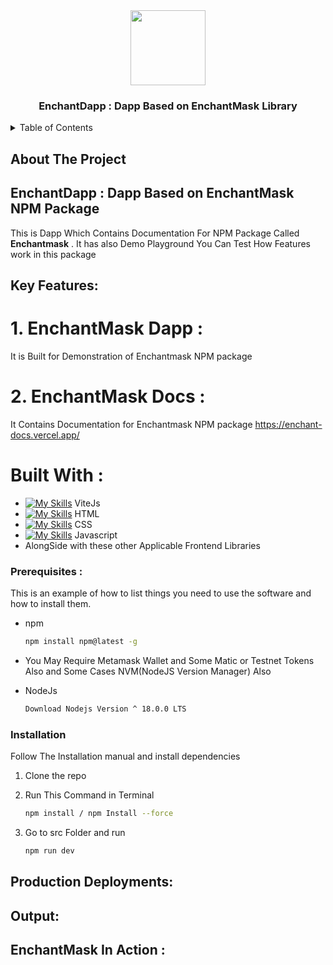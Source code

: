 <div align="center">
 <img src="https://github.com/Adidem23/EnchantMask/assets/124609794/b18d8abd-ec4a-4b38-9936-24c01ede9a00" height="120px" width="120px" />
  <h3 align="center"> EnchantDapp : Dapp Based on EnchantMask Library</h3>
</div>
<details>
  <summary>Table of Contents</summary>
  <ol>
    <li>
      <a href="#about-the-project">About The Project</a>
      <ul>
        <li><a href="#built-with">Built With</a></li>
      </ul>
    </li>
    <li>
      <a href="#getting-started">Getting Started</a>
      <ul>
        <li><a href="#prerequisites">Prerequisites</a></li>
        <li><a href="#installation">Installation</a></li>
       <li><a href="#production-deployments">Deployments</a></li>
      </ul>
    </li>
    <li><a href="#output">Outputs</a></li>
  </ol>
</details>

## About The Project

##  EnchantDapp : Dapp Based on EnchantMask NPM Package
 This is Dapp Which Contains Documentation For NPM Package Called <strong>Enchantmask</strong> . It has also Demo Playground You Can Test How Features work in this package 
 
## Key Features:

# 1. EnchantMask Dapp : 
It is Built for Demonstration of Enchantmask NPM package

# 2. EnchantMask Docs :
It Contains Documentation for Enchantmask NPM package
https://enchant-docs.vercel.app/

# Built With : 

 - [![My Skills](https://skillicons.dev/icons?i=vite&perline=3)](https://skillicons.dev) ViteJs
 - [![My Skills](https://skillicons.dev/icons?i=html&perline=3)](https://skillicons.dev) HTML
 - [![My Skills](https://skillicons.dev/icons?i=css&perline=3)](https://skillicons.dev) CSS
 - [![My Skills](https://skillicons.dev/icons?i=javascript&perline=3)](https://skillicons.dev) Javascript
 - AlongSide with these other Applicable Frontend Libraries


### Prerequisites : 
This is an example of how to list things you need to use the software and how to install them.

* npm
  ```sh
  npm install npm@latest -g
  ```
* You May Require Metamask Wallet and Some Matic or Testnet Tokens Also and Some Cases NVM(NodeJS Version Manager) Also 
  
* NodeJs
  ```sh
  Download Nodejs Version ^ 18.0.0 LTS 
  ```

### Installation
Follow The Installation manual and install dependencies 

1. Clone the repo

2. Run This Command in Terminal  
   ```sh
   npm install / npm Install --force
   ```
3. Go to src Folder and run 
      ```sh
    npm run dev 
    ```

## Production Deployments:



## Output:


## EnchantMask In Action  :
